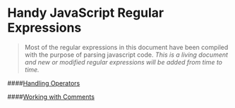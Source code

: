Handy JavaScript Regular Expressions
====================================

> Most of the regular expressions in this document have been compiled with the purpose of parsing javascript code.
>*This is a living document and new or modified regular expressions will be added from time to time.* 


####[Handling Operators](https://github.com/luisreyesdev/Handy-Regular-Expressions/blob/master/operators.md)

####[Working with Comments](https://github.com/luisreyesdev/Handy-Regular-Expressions/blob/master/comments.md)
